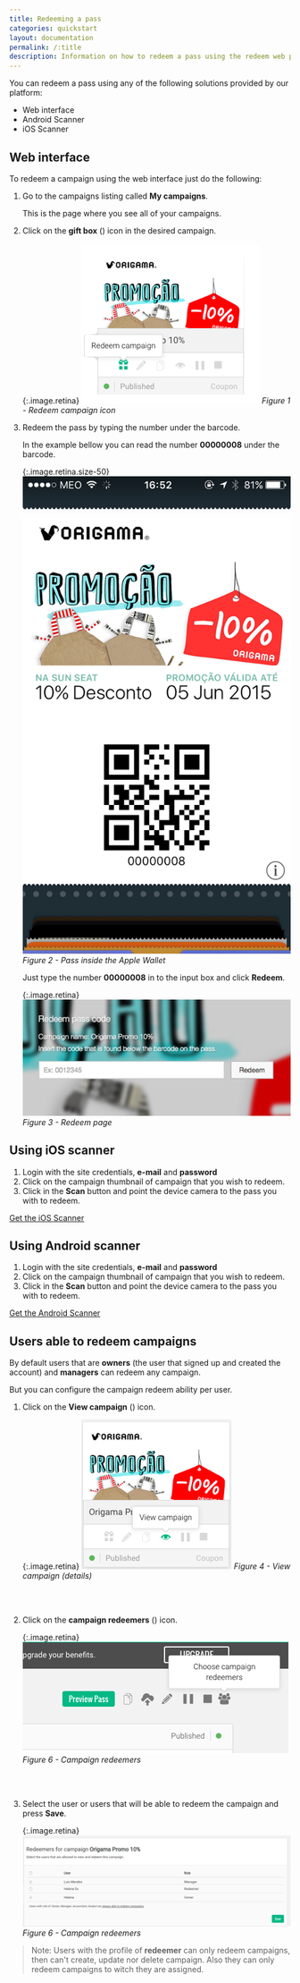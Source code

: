 ```yaml
---
title: Redeeming a pass
categories: quickstart
layout: documentation
permalink: /:title
description: Information on how to redeem a pass using the redeem web page or mobile apps and managing the users (redeemers) that are allow to redeem per campaign.
---
```


You can redeem a pass using any of the following solutions provided by our platform:

- Web interface
- Android Scanner
- iOS Scanner

## Web interface

To redeem a campaign using the web interface just do the following:

1. Go to the campaigns listing called __My campaigns__.

    This is the page where you see all of your campaigns.

2. Click on the __gift box__ (<i class="fa fa-gift" aria-hidden="true"></i>) icon in the desired campaign.

    {:.image.retina}
    ![bording_pass](/assets/images/campaign_redeem_01.png)
    *Figure 1 - Redeem campaign icon*

3. Redeem the pass by typing the number under the barcode.

    In the example bellow you can read the number __00000008__ under the barcode.

    {:.image.retina.size-50}
    ![bording_pass](/assets/images/campaign_redeem_02.png)
    *Figure 2 - Pass inside the Apple Wallet*

    Just type the number __00000008__ in to the input box and click __Redeem__.

    {:.image.retina}
    ![bording_pass](/assets/images/campaign_redeem_03.png)
    *Figure 3 - Redeem page*

## Using iOS scanner

  1. Login with the site credentials, __e-mail__ and __password__
  2. Click on the campaign thumbnail of campaign that you wish to redeem.
  3. Click in the __Scan__ button and point the device camera to the pass you with to redeem.

  <a href="/scanners/#ios-scanner" class="btn-next">Get the iOS Scanner</a>

## Using Android scanner

1. Login with the site credentials, __e-mail__ and __password__
2. Click on the campaign thumbnail of campaign that you wish to redeem.
3. Click in the __Scan__ button and point the device camera to the pass you with to redeem.

<a href="/scanners/#android-scanner" class="btn-next">Get the Android Scanner</a>

## Users able to redeem campaigns

By default users that are __owners__ (the user that signed up and created the account) and __managers__ can redeem any campaign.

But you can configure the campaign redeem ability per user.

  1. Click on the __View campaign__ (<i class="fa fa-eye" aria-hidden="true"></i>) icon.

      {:.image.retina}
      ![bording_pass](/assets/images/campaign_redeem_04.png)
      *Figure 4 - View campaign (details)*

      <br />
      <br />

  2. Click on the __campaign redeemers__ (<i class="fa fa-users" aria-hidden="true"></i>) icon.

      {:.image.retina}
      ![bording_pass](/assets/images/campaign_redeem_05.png)
      *Figure 6 - Campaign redeemers*

      <br />
      <br />

  3. Select the user or users that will be able to redeem the campaign and press __Save__.

      {:.image.retina}
      ![bording_pass](/assets/images/campaign_redeem_06.png)
      *Figure 6 - Campaign redeemers*


> Note: Users with the profile of __redeemer__ can only redeem campaigns, then can't create, update nor delete campaign. Also they can only redeem campaigns to witch they are assigned.
